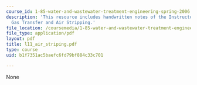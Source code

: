 ```yaml
---
course_id: 1-85-water-and-wastewater-treatment-engineering-spring-2006
description: 'This resource includes handwritten notes of the Instructor on the topic:
  Gas Transfer and Air Stripping.'
file_location: /coursemedia/1-85-water-and-wastewater-treatment-engineering-spring-2006/b1f7351ac5baefc6fd79bf884c33c701_l11_air_striping.pdf
file_type: application/pdf
layout: pdf
title: l11_air_striping.pdf
type: course
uid: b1f7351ac5baefc6fd79bf884c33c701

---
```

None